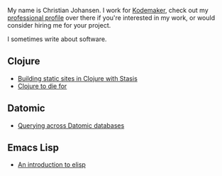 My name is Christian Johansen. I work for [Kodemaker](https://kodemaker.no),
check out my [professional profile](https://kodemaker.no/christian/) over there
if you're interested in my work, or would consider hiring me for your project.

I sometimes write about software.

## Clojure

- [Building static sites in Clojure with Stasis](/building-static-sites-in-clojure-with-stasis/)
- [Clojure to die for](/clojure-to-die-for/)

## Datomic

- [Querying across Datomic databases](/querying-across-datomic-databases/)

## Emacs Lisp

- [An introduction to elisp](/an-introduction-to-elisp/)
